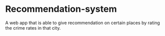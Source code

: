 # Recommendation-system
A web app that is able to give recommendation on certain places by rating the crime rates in that city.
